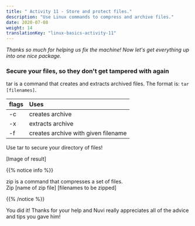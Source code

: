 ```yaml
---
title: " Activity 11 - Store and protect files."
description: "Use Linux commands to compress and archive files."
date: 2020-07-08
weight: 14
translationKey: "linux-basics-activity-11"
---
```


*Thanks so much for helping us fix the machine! Now let's get everything up into one nice package.*

### Secure your files, so they don't get tampered with again

tar is a command that creates and extracts archived files.
The format is: `tar [filenames]`.

| flags | Uses |
| :--- | :--- |
| -c | creates archive |
| -x | extracts archive |
| -f | creates archive with given filename |

Use tar to secure your directory of files!

[Image of result]

{{% notice info %}}

zip is a command that compresses a set of files.  
Zip [name of zip file] [filenames to be zipped]

{{% /notice %}}

You did it! Thanks for your help and Nuvi really appreciates all of the advice and tips you gave him!
